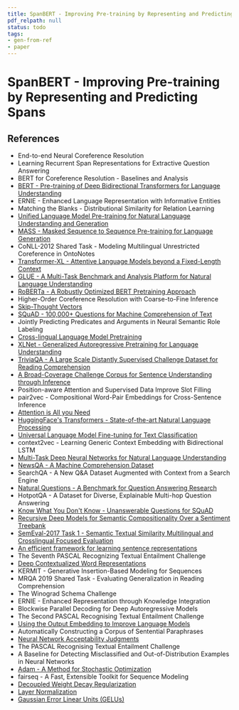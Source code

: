 ```yaml
---
title: SpanBERT - Improving Pre-training by Representing and Predicting Spans
pdf_relpath: null
status: todo
tags:
- gen-from-ref
- paper
---
```


# SpanBERT - Improving Pre-training by Representing and Predicting Spans

## References

- End-to-end Neural Coreference Resolution
- Learning Recurrent Span Representations for Extractive Question Answering
- BERT for Coreference Resolution - Baselines and Analysis
- [BERT - Pre-training of Deep Bidirectional Transformers for Language Understanding](./bert-pre-training-of-deep-bidirectional-transformers-for-language-understanding.md)
- ERNIE - Enhanced Language Representation with Informative Entities
- Matching the Blanks - Distributional Similarity for Relation Learning
- [Unified Language Model Pre-training for Natural Language Understanding and Generation](./unified-language-model-pre-training-for-natural-language-understanding-and-generation.md)
- [MASS - Masked Sequence to Sequence Pre-training for Language Generation](./mass-masked-sequence-to-sequence-pre-training-for-language-generation.md)
- CoNLL-2012 Shared Task - Modeling Multilingual Unrestricted Coreference in OntoNotes
- [Transformer-XL - Attentive Language Models beyond a Fixed-Length Context](./transformer-xl-attentive-language-models-beyond-a-fixed-length-context.md)
- [GLUE - A Multi-Task Benchmark and Analysis Platform for Natural Language Understanding](./glue-a-multi-task-benchmark-and-analysis-platform-for-natural-language-understanding.md)
- [RoBERTa - A Robustly Optimized BERT Pretraining Approach](./roberta-a-robustly-optimized-bert-pretraining-approach.md)
- Higher-Order Coreference Resolution with Coarse-to-Fine Inference
- [Skip-Thought Vectors](./skip-thought-vectors.md)
- [SQuAD - 100,000+ Questions for Machine Comprehension of Text](./squad-100-000-questions-for-machine-comprehension-of-text.md)
- Jointly Predicting Predicates and Arguments in Neural Semantic Role Labeling
- [Cross-lingual Language Model Pretraining](./cross-lingual-language-model-pretraining.md)
- [XLNet - Generalized Autoregressive Pretraining for Language Understanding](./xlnet-generalized-autoregressive-pretraining-for-language-understanding.md)
- [TriviaQA - A Large Scale Distantly Supervised Challenge Dataset for Reading Comprehension](./triviaqa-a-large-scale-distantly-supervised-challenge-dataset-for-reading-comprehension.md)
- [A Broad-Coverage Challenge Corpus for Sentence Understanding through Inference](./a-broad-coverage-challenge-corpus-for-sentence-understanding-through-inference.md)
- Position-aware Attention and Supervised Data Improve Slot Filling
- pair2vec - Compositional Word-Pair Embeddings for Cross-Sentence Inference
- [Attention is All you Need](./attention-is-all-you-need.md)
- [HuggingFace's Transformers - State-of-the-art Natural Language Processing](./huggingface-s-transformers-state-of-the-art-natural-language-processing.md)
- [Universal Language Model Fine-tuning for Text Classification](./universal-language-model-fine-tuning-for-text-classification.md)
- context2vec - Learning Generic Context Embedding with Bidirectional LSTM
- [Multi-Task Deep Neural Networks for Natural Language Understanding](./multi-task-deep-neural-networks-for-natural-language-understanding.md)
- [NewsQA - A Machine Comprehension Dataset](./newsqa-a-machine-comprehension-dataset.md)
- SearchQA - A New Q&A Dataset Augmented with Context from a Search Engine
- [Natural Questions - A Benchmark for Question Answering Research](./natural-questions-a-benchmark-for-question-answering-research.md)
- HotpotQA - A Dataset for Diverse, Explainable Multi-hop Question Answering
- [Know What You Don't Know - Unanswerable Questions for SQuAD](./know-what-you-don-t-know-unanswerable-questions-for-squad.md)
- [Recursive Deep Models for Semantic Compositionality Over a Sentiment Treebank](./recursive-deep-models-for-semantic-compositionality-over-a-sentiment-treebank.md)
- [SemEval-2017 Task 1 - Semantic Textual Similarity Multilingual and Crosslingual Focused Evaluation](./semeval-2017-task-1-semantic-textual-similarity-multilingual-and-crosslingual-focused-evaluation.md)
- [An efficient framework for learning sentence representations](./an-efficient-framework-for-learning-sentence-representations.md)
- The Seventh PASCAL Recognizing Textual Entailment Challenge
- [Deep Contextualized Word Representations](./deep-contextualized-word-representations.md)
- KERMIT - Generative Insertion-Based Modeling for Sequences
- MRQA 2019 Shared Task - Evaluating Generalization in Reading Comprehension
- The Winograd Schema Challenge
- ERNIE - Enhanced Representation through Knowledge Integration
- Blockwise Parallel Decoding for Deep Autoregressive Models
- The Second PASCAL Recognising Textual Entailment Challenge
- [Using the Output Embedding to Improve Language Models](./using-the-output-embedding-to-improve-language-models.md)
- Automatically Constructing a Corpus of Sentential Paraphrases
- [Neural Network Acceptability Judgments](./neural-network-acceptability-judgments.md)
- The PASCAL Recognising Textual Entailment Challenge
- A Baseline for Detecting Misclassified and Out-of-Distribution Examples in Neural Networks
- [Adam - A Method for Stochastic Optimization](./adam-a-method-for-stochastic-optimization.md)
- fairseq - A Fast, Extensible Toolkit for Sequence Modeling
- [Decoupled Weight Decay Regularization](./decoupled-weight-decay-regularization.md)
- [Layer Normalization](./layer-normalization.md)
- [Gaussian Error Linear Units (GELUs)](./gaussian-error-linear-units-gelus.md)
